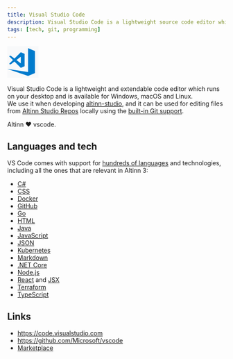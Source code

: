 ```yaml
---
title: Visual Studio Code
description: Visual Studio Code is a lightweight source code editor which runs on your desktop.
tags: [tech, git, programming]
---
```


![Visual Studio Code logo](vscode-logo.png "VS Code logo")

Visual Studio Code is a lightweight and extendable code editor which runs on your desktop and is available for Windows, macOS and Linux.  
We use it when developing [altinn-studio](https://github.com/altinn/altinn-studio), and it can be used for editing files from [Altinn Studio Repos](/altinn-studio-repos) locally
using the [built-in Git support](https://code.visualstudio.com/docs/editor/versioncontrol#_git-support).

Altinn ❤️ vscode.

## Languages and tech

VS Code comes with support for [hundreds of languages] and technologies, including all the ones that are relevant in Altinn 3:

- [C#]
- [CSS]
- [Docker]
- [GitHub]
- [Go]
- [HTML]
- [Java]
- [JavaScript]
- [JSON]
- [Kubernetes]
- [Markdown]
- [.NET Core]
- [Node.js]
- [React] and [JSX]
- [Terraform]
- [TypeScript]

## Links

- https://code.visualstudio.com
- https://github.com/Microsoft/vscode
- [Marketplace](https://marketplace.visualstudio.com/search?target=vscode&category=All%20categories&sortBy=Installs)


[hundreds of languages]: https://code.visualstudio.com/docs/languages/overview
[CSS]: https://code.visualstudio.com/docs/languages/css
[C#]: https://code.visualstudio.com/docs/languages/csharp
[Docker]: https://code.visualstudio.com/docs/azure/docker
[Java]: https://code.visualstudio.com/docs/languages/java
[JavaScript]: https://code.visualstudio.com/docs/languages/javascript
[React]: https://code.visualstudio.com/docs/nodejs/reactjs-tutorial
[GitHub]: https://marketplace.visualstudio.com/items?itemName=GitHub.vscode-pull-request-github
[Go]: https://code.visualstudio.com/docs/languages/go
[HTML]: https://code.visualstudio.com/docs/languages/html
[JSON]: https://code.visualstudio.com/docs/languages/json
[JSX]: https://code.visualstudio.com/docs/nodejs/reactjs-tutorial#_can-i-get-intellisense-within-declarative-jsx
[Kubernetes]: https://code.visualstudio.com/docs/azure/kubernetes
[Markdown]: https://code.visualstudio.com/docs/languages/markdown
[.NET Core]: https://code.visualstudio.com/docs/languages/dotnet
[Node.js]: https://code.visualstudio.com/docs/nodejs/nodejs-tutorial
[Terraform]: https://marketplace.visualstudio.com/items?itemName=HashiCorp.terraform
[TypeScript]: https://code.visualstudio.com/docs/languages/typescript
